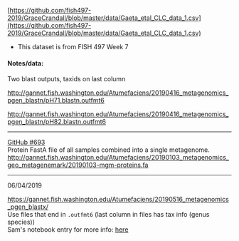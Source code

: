 [https://github.com/fish497-2019/GraceCrandall/blob/master/data/Gaeta_etal_CLC_data_1.csv](https://github.com/fish497-2019/GraceCrandall/blob/master/data/Gaeta_etal_CLC_data_1.csv)     
- This dataset is from FISH 497 Week 7


#### Notes/data: 
Two blast outputs, taxids on last column

http://gannet.fish.washington.edu/Atumefaciens/20190416_metagenomics_pgen_blastn/pH71.blastn.outfmt6

http://gannet.fish.washington.edu/Atumefaciens/20190416_metagenomics_pgen_blastn/pH82.blastn.outfmt6

---

[GitHub #693](https://github.com/RobertsLab/resources/issues/693)           
Protein FastA file of all samples combined into a single metagenome.
http://gannet.fish.washington.edu/Atumefaciens/20190103_metagenomics_geo_metagenemark/20190103-mgm-proteins.fa 

---
06/04/2019

https://gannet.fish.washington.edu/Atumefaciens/20190516_metagenomics_pgen_blastx/      
Use files that end in `.outfmt6` (last column in files has tax info (genus species))       
Sam's notebook entry for more info: [here](https://robertslab.github.io/sams-notebook/2019/05/16/Metagenomics-BLASTx-of-Individual-Water-Sample-MEGAHIT-Assemblies-on-Mox.html)



